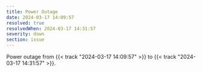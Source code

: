```yaml
---
title: Power Outage
date: 2024-03-17 14:09:57
resolved: true
resolvedWhen: 2024-03-17 14:31:57
severity: down
section: issue
---
```


Power outage from {{< track "2024-03-17 14:09:57" >}} to {{< track "2024-03-17 14:31:57" >}}.
